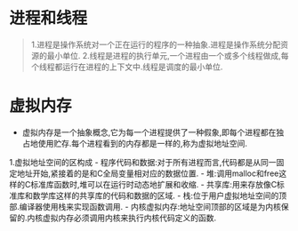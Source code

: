 #  进程和线程
>1.进程是操作系统对一个正在运行的程序的一种抽象.进程是操作系统分配资源的最小单位.
>2.线程是进程的执行单元,一个进程由一个或多个线程做成,每个线程都运行在进程的上下文中.线程是调度的最小单位.


#  虚拟内存
- 虚拟内存是一个抽象概念,它为每一个进程提供了一种假象,即每个进程都在独占地使用贮存.每个进程看到的内存都是一样的,称为虚拟地址空间.

1.虚拟地址空间的区构成
    - 程序代码和数据:对于所有进程而言,代码都是从同一固定地址开始,紧接着的是和C全局变量相对应的数据位置.
    - 堆:调用malloc和free这样的C标准库函数时,堆可以在运行时动态地扩展和收缩.
    - 共享库:用来存放像C标准库和数学库这样的共享库的代码和数据的区域.
    - 栈:位于用户虚拟地址空间的顶部.编译器使用栈来实现函数调用.
    - 内核虚拟内存:地址空间顶部的区域是为内核保留的.内核虚拟内存必须调用内核来执行内核代码定义的函数.
